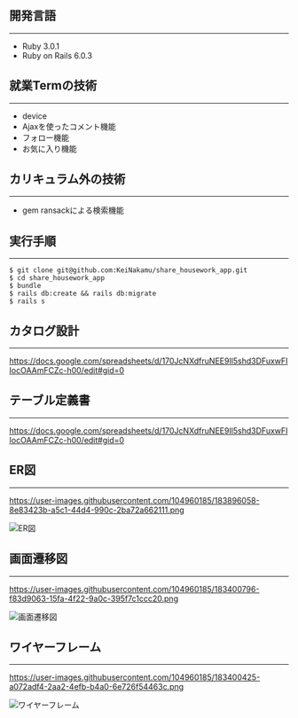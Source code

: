 ## 開発言語
---
- Ruby 3.0.1
- Ruby on Rails 6.0.3

## 就業Termの技術
---
- device
- Ajaxを使ったコメント機能
- フォロー機能
- お気に入り機能

## カリキュラム外の技術
---
- gem ransackによる検索機能 

## 実行手順
---

```
$ git clone git@github.com:KeiNakamu/share_housework_app.git
$ cd share_housework_app
$ bundle
$ rails db:create && rails db:migrate
$ rails s
```

## カタログ設計
---
https://docs.google.com/spreadsheets/d/170JcNXdfruNEE9Il5shd3DFuxwFIIocOAAmFCZc-h00/edit#gid=0

## テーブル定義書
---
https://docs.google.com/spreadsheets/d/170JcNXdfruNEE9Il5shd3DFuxwFIIocOAAmFCZc-h00/edit#gid=0

## ER図
---
https://user-images.githubusercontent.com/104960185/183896058-8e83423b-a5c1-44d4-990c-2ba72a662111.png

![ER図](https://user-images.githubusercontent.com/104960185/183896058-8e83423b-a5c1-44d4-990c-2ba72a662111.png)


## 画面遷移図
---
https://user-images.githubusercontent.com/104960185/183400796-f83d9063-15fa-4f22-9a0c-395f7c1ccc20.png

![画面遷移図](https://user-images.githubusercontent.com/104960185/183671084-46bbebd2-b24b-4885-b00d-ba1092aa8229.png)

## ワイヤーフレーム
---
https://user-images.githubusercontent.com/104960185/183400425-a072adf4-2aa2-4efb-b4a0-6e726f54463c.png

![ワイヤーフレーム](https://user-images.githubusercontent.com/104960185/183671253-a07e86de-3922-4f9e-a749-391818411340.png)
